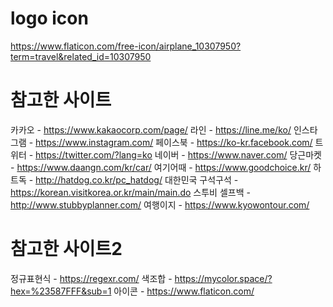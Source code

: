 # logo icon

https://www.flaticon.com/free-icon/airplane_10307950?term=travel&related_id=10307950

# 참고한 사이트

카카오 - https://www.kakaocorp.com/page/
라인 - https://line.me/ko/
인스타그램 - https://www.instagram.com/
페이스북 - https://ko-kr.facebook.com/
트위터 - https://twitter.com/?lang=ko
네이버 - https://www.naver.com/
당근마켓 - https://www.daangn.com/kr/car/
여기어때 - https://www.goodchoice.kr/
하트독 - http://hatdog.co.kr/pc_hatdog/
대한민국 구석구석 - https://korean.visitkorea.or.kr/main/main.do
스투비 셀프백 - http://www.stubbyplanner.com/
여행이지 - https://www.kyowontour.com/

# 참고한 사이트2

정규표현식 - https://regexr.com/
색조합 - https://mycolor.space/?hex=%23587FFF&sub=1
아이콘 - https://www.flaticon.com/
